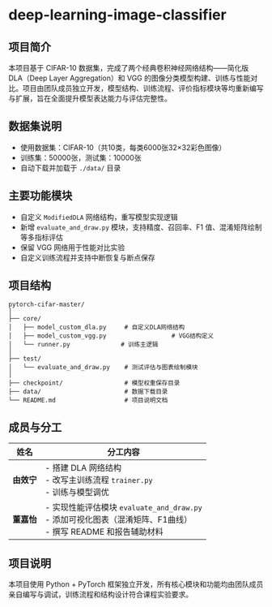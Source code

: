 # deep-learning-image-classifier

## 项目简介

本项目基于 CIFAR-10 数据集，完成了两个经典卷积神经网络结构——简化版 DLA（Deep Layer Aggregation）和 VGG 的图像分类模型构建、训练与性能对比。项目由团队成员独立开发，模型结构、训练流程、评价指标模块等均重新编写与扩展，旨在全面提升模型表达能力与评估完整性。
## 数据集说明

- 使用数据集：CIFAR-10（共10类，每类6000张32×32彩色图像）
- 训练集：50000张，测试集：10000张
- 自动下载并加载于 `./data/` 目录

## 主要功能模块

- 自定义 `ModifiedDLA` 网络结构，重写模型实现逻辑
- 新增 `evaluate_and_draw.py` 模块，支持精度、召回率、F1 值、混淆矩阵绘制等多指标评估
- 保留 VGG 网络用于性能对比实验
- 自定义训练流程并支持中断恢复与断点保存

## 项目结构

```
pytorch-cifar-master/
│
├── core/
│   ├── model_custom_dla.py     # 自定义DLA网络结构
│   ├── model_custom_vgg.py                  # VGG结构定义
│   └── runner.py              # 训练主逻辑
│
├── test/
│   └── evaluate_and_draw.py    # 测试评估与图表绘制模块
│
├── checkpoint/                 # 模型权重保存目录
├── data/                       # 数据下载目录
└── README.md                   # 项目说明文档
```

## 成员与分工

| 姓名      | 分工内容                                                                 |
|---------|--------------------------------------------------------------------------|
| **由效宁** | - 搭建 DLA 网络结构<br>- 改写主训练流程 `trainer.py`<br>- 训练与模型调优 |
| **董嘉怡** | - 实现性能评估模块 `evaluate_and_draw.py`<br>- 添加可视化图表（混淆矩阵、F1曲线）<br>- 撰写 README 和报告辅助材料 |

## 项目说明

本项目使用 Python + PyTorch 框架独立开发，所有核心模块和功能均由团队成员亲自编写与调试，训练流程和结构设计符合课程实验要求。

